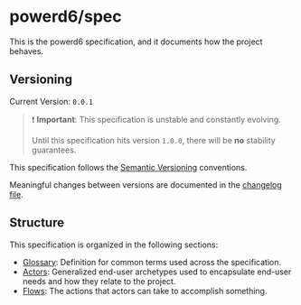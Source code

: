 # powerd6/spec

This is the powerd6 specification, and it documents how the project behaves.

## Versioning

Current Version: `0.0.1`

> ❗️ **Important**: This specification is unstable and constantly evolving.
>
> Until this specification hits version `1.0.0`, there will be **no** stability
> guarantees.


This specification follows the [Semantic Versioning](https://semver.org/) conventions.

Meaningful changes between versions are documented in the
[changelog file](./CHANGELOG.md).

## Structure

This specification is organized in the following sections:

- [Glossary](./spec/glossary/README.md): Definition for common terms used across the
   specification.
- [Actors](./spec/actors/README.md): Generalized end-user archetypes used to
   encapsulate end-user needs and how they relate to the project.
- [Flows](./spec/flows/README.md): The actions that actors can take to accomplish
   something.